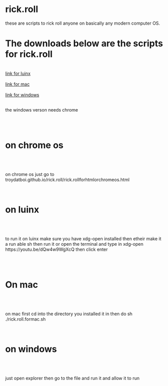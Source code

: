 # rick.roll
these are scripts to rick roll anyone on basically any modern computer OS.

<h1> The downloads below are the scripts for rick.roll </h1>
<br><a href="https://raw.githubusercontent.com/troydatboi/rick.roll/master/rick.roll.forluinx.sh">link for luinx</a><br>
<br><a href="https://raw.githubusercontent.com/troydatboi/rick.roll/master/rick.roll.formac.sh">link for mac</a><br>
<br><a href="https://raw.githubusercontent.com/troydatboi/rick.roll/master/rick.roll.forwin.vbs">link for windows</a><br>
<br><p> the windows verson needs chrome</p><br>
<br> <h1> on chrome os </h1> <br>
<br>  <p> on chrome os just go to troydatboi.github.io/rick.roll/rick.rollforhtmlorchromeos.html </p>
<br> <h1> on luinx </h1> <br>
<br><p>to run it on luinx make sure you have xdg-open installed then etheir make it a run able sh then run it or open the terminal and type in
  xdg-open https://youtu.be/dQw4w9WgXcQ then click enter </p>
</p><br>
<br><h1>On mac </h1><br>
<br><p> on mac first cd into the directory you installed it in then  do sh ./rick.roll.formac.sh </p>
  <br><h1> on windows</h1> <br>
  <br> <p>  just open explorer then go to the file and run it and allow it to run </p> <br> 
